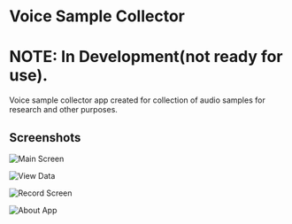 # Voice Sample Collector
# NOTE: In Development(not ready for use).
Voice sample collector app created for collection of audio samples for research and other purposes.



## Screenshots
![Main Screen](images/1.png)


![View Data](images/2.png)


![Record Screen](images/3.png)


![About App](images/4.png)